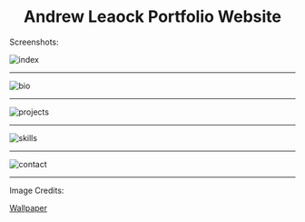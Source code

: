 <h1 align="center"> Andrew Leaock Portfolio Website</h1>

<p>Screenshots:</p>

<img src="./static-media/Readme/index.png" alt="index">
<hr>
<img src="./static-media/Readme/bio.png" alt="bio">
<hr>
<img src="./static-media/Readme/projects.png" alt="projects">
<hr>
<img src="./static-media/Readme/skills.png" alt="skills">
<hr>
<img src="./static-media/Readme/contact.png" alt="contact">
<hr>

<p>Image Credits:</p>
<a href="https://wallpaperaccess.com/retro-sci-fi">Wallpaper